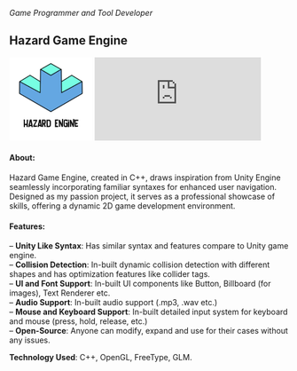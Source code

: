 *Game Programmer and Tool Developer*

<style>
.small-image {
  width: 150px;
}
.video-container {
  display: flex;
  justify-content: space-between;
  gap: 10px;
  margin-bottom: 20px;
}
.video-frame {
  width: auto;
  aspect-ratio: 16 / 9;
}
</style>

## Hazard Game Engine

<div>
<img src="../assets/images/hazard_engine.png" alt="Hazard Engine" class="small-image">
<iframe class="video-frame" src="https://youtu.be/IIWMY1Wx3PQ" frameborder="0" allowfullscreen></iframe>
</div>

#### About:
Hazard Game Engine, created in C++, draws inspiration from Unity Engine seamlessly incorporating familiar syntaxes for enhanced user navigation. Designed as my passion project, it serves as a professional showcase of skills, offering a dynamic 2D game development environment.

#### Features:
– **Unity Like Syntax**: Has similar syntax and features compare to Unity game engine.  
– **Collision Detection**: In-built dynamic collision detection with different shapes and has optimization features like collider tags.  
– **UI and Font Support**: In-built UI components like Button, Billboard (for images), Text Renderer etc.  
– **Audio Support**: In-built audio support (.mp3, .wav etc.)  
– **Mouse and Keyboard Support**: In-built detailed input system for keyboard and mouse (press, hold, release, etc.)  
– **Open-Source**: Anyone can modify, expand and use for their cases without any issues.  

**Technology Used**: C++, OpenGL, FreeType, GLM.